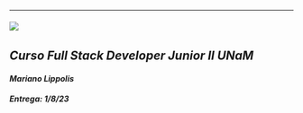 ___
###### ![]([https://images.ctfassets.net/qf2nkuq36ht9/5EMxiqpZ4RqdmwHBpTkcYN/287bad1efb590530d9cde1a1e769254e/logo_coderhouse.png](https://sobrevivirrhhe.com/2014/04/10/como-diferenciarte-con-la-foto-del-curriculum/))
## _Curso Full Stack Developer Junior II UNaM_
#### _Mariano Lippolis_
##### _Entrega:_ _1/8/23_
###
###
###

